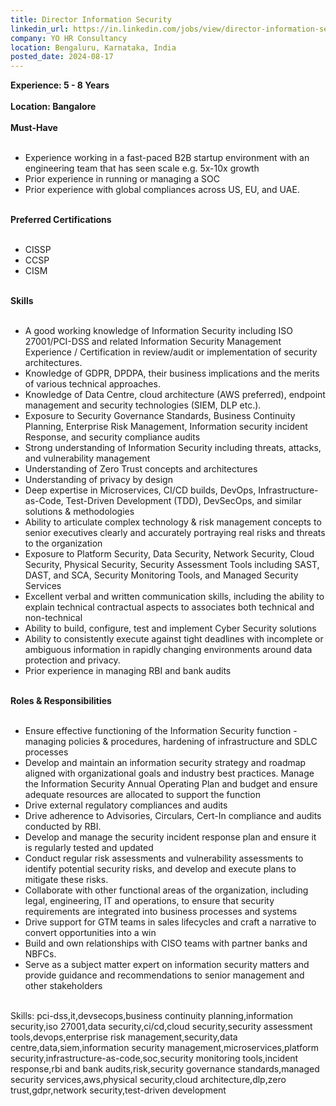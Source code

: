 ```yaml
---
title: Director Information Security
linkedin_url: https://in.linkedin.com/jobs/view/director-information-security-at-yo-hr-consultancy-4022367697?position=58&pageNum=0&refId=i555y5Ux7L%2FLma0k%2BTERKw%3D%3D&trackingId=Plj0P9rJgyuCu0s%2FaRy4xw%3D%3D
company: YO HR Consultancy
location: Bengaluru, Karnataka, India
posted_date: 2024-08-17
---
```


<div class="description__text description__text--rich">
<section class="show-more-less-html" data-max-lines="5">
<div class="show-more-less-html__markup show-more-less-html__markup--clamp-after-5 relative overflow-hidden">
<strong>Experience: 5 - 8 Years<br/><br/></strong><strong>Location: Bangalore<br/><br/></strong><strong>Must-Have<br/><br/></strong><ul><li>Experience working in a fast-paced B2B startup environment with an engineering team that has seen scale e.g. 5x-10x growth</li><li>Prior experience in running or managing a SOC</li><li>Prior experience with global compliances across US, EU, and UAE.<br/><br/></li></ul><strong>Preferred Certifications<br/><br/></strong><ul><li>CISSP</li><li>CCSP</li><li>CISM<br/><br/></li></ul><strong>Skills<br/><br/></strong><ul><li>A good working knowledge of Information Security including ISO 27001/PCI-DSS and related Information Security Management Experience / Certification in review/audit or implementation of security architectures.</li><li>Knowledge of GDPR, DPDPA, their business implications and the merits of various technical approaches.</li><li>Knowledge of Data Centre, cloud architecture (AWS preferred), endpoint management and security technologies (SIEM, DLP etc.).</li><li>Exposure to Security Governance Standards, Business Continuity Planning, Enterprise Risk Management, Information security incident Response, and security compliance audits</li><li>Strong understanding of Information Security including threats, attacks, and vulnerability management</li><li>Understanding of Zero Trust concepts and architectures</li><li>Understanding of privacy by design</li><li>Deep expertise in Microservices, CI/CD builds, DevOps, Infrastructure-as-Code, Test-Driven Development (TDD), DevSecOps, and similar solutions &amp; methodologies</li><li>Ability to articulate complex technology &amp; risk management concepts to senior executives clearly and accurately portraying real risks and threats to the organization</li><li>Exposure to Platform Security, Data Security, Network Security, Cloud Security, Physical Security, Security Assessment Tools including SAST, DAST, and SCA, Security Monitoring Tools, and Managed Security Services</li><li>Excellent verbal and written communication skills, including the ability to explain technical contractual aspects to associates both technical and non-technical</li><li>Ability to build, configure, test and implement Cyber Security solutions</li><li>Ability to consistently execute against tight deadlines with incomplete or ambiguous information in rapidly changing environments around data protection and privacy.</li><li>Prior experience in managing RBI and bank audits<br/><br/></li></ul><strong>Roles &amp; Responsibilities<br/><br/></strong><ul><li>Ensure effective functioning of the Information Security function - managing policies &amp; procedures, hardening of infrastructure and SDLC processes</li><li>Develop and maintain an information security strategy and roadmap aligned with organizational goals and industry best practices. Manage the Information Security Annual Operating Plan and budget and ensure adequate resources are allocated to support the function</li><li>Drive external regulatory compliances and audits</li><li>Drive adherence to Advisories, Circulars, Cert-In compliance and audits conducted by RBI.</li><li>Develop and manage the security incident response plan and ensure it is regularly tested and updated</li><li>Conduct regular risk assessments and vulnerability assessments to identify potential security risks, and develop and execute plans to mitigate these risks.</li><li>Collaborate with other functional areas of the organization, including legal, engineering, IT and operations, to ensure that security requirements are integrated into business processes and systems</li><li>Drive support for GTM teams in sales lifecycles and craft a narrative to convert opportunities into a win</li><li>Build and own relationships with CISO teams with partner banks and NBFCs.</li><li>Serve as a subject matter expert on information security matters and provide guidance and recommendations to senior management and other stakeholders<br/><br/></li></ul>Skills: pci-dss,it,devsecops,business continuity planning,information security,iso 27001,data security,ci/cd,cloud security,security assessment tools,devops,enterprise risk management,security,data centre,data,siem,information security management,microservices,platform security,infrastructure-as-code,soc,security monitoring tools,incident response,rbi and bank audits,risk,security governance standards,managed security services,aws,physical security,cloud architecture,dlp,zero trust,gdpr,network security,test-driven development
        </div>


<!-- --> </section>
</div>